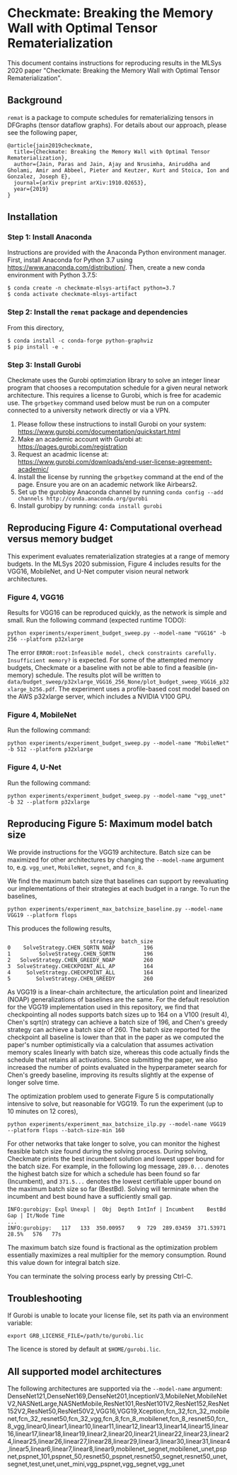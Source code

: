 # Checkmate: Breaking the Memory Wall with Optimal Tensor Rematerialization

This document contains instructions for reproducing results in the MLSys 2020 paper "Checkmate: Breaking the Memory Wall with Optimal Tensor Rematerialization".

## Background
`remat` is a package to compute schedules for rematerializing tensors in DFGraphs (tensor dataflow graphs). For details about our approach, please see the following paper,
```
@article{jain2019checkmate,
  title={Checkmate: Breaking the Memory Wall with Optimal Tensor Rematerialization},
  author={Jain, Paras and Jain, Ajay and Nrusimha, Aniruddha and Gholami, Amir and Abbeel, Pieter and Keutzer, Kurt and Stoica, Ion and Gonzalez, Joseph E},
  journal={arXiv preprint arXiv:1910.02653},
  year={2019}
}
```

## Installation
### Step 1: Install Anaconda
Instructions are provided with the Anaconda Python environment manager. First, install Anaconda for Python 3.7 using https://www.anaconda.com/distribution/.
Then, create a new conda environment with Python 3.7.5:
```
$ conda create -n checkmate-mlsys-artifact python=3.7
$ conda activate checkmate-mlsys-artifact
```

### Step 2: Install the `remat` package and dependencies
From this directory,
```
$ conda install -c conda-forge python-graphviz
$ pip install -e .
```

### Step 3: Install Gurobi
Checkmate uses the Gurobi optimziation library to solve an integer linear program that chooses a recomputation schedule for a given neural network architecture. This requires a license to Gurobi, which is free for academic use. The `grbgetkey` command used below must be run on a computer connected to a university network directly or via a VPN.

1. Please follow these instructions to install Gurobi on your system: https://www.gurobi.com/documentation/quickstart.html
2. Make an academic account with Gurobi at: https://pages.gurobi.com/registration
3. Request an acadmic license at: https://www.gurobi.com/downloads/end-user-license-agreement-academic/
4. Install the license by running the `grbgetkey` command at the end of the page. Ensure you are on an academic network like Airbears2.
5. Set up the gurobipy Anaconda channel by running `conda config --add channels http://conda.anaconda.org/gurobi`
6. Install gurobipy by running: `conda install gurobi`


## Reproducing Figure 4: Computational overhead versus memory budget
This experiment evaluates rematerialization strategies at a range of memory budgets. In the MLSys 2020 submission, Figure 4 includes results for the VGG16, MobileNet, and U-Net computer vision neural network architectures.

### Figure 4, VGG16
Results for VGG16 can be reproduced quickly, as the network is simple and small. Run the following command (expected runtime TODO):
```
python experiments/experiment_budget_sweep.py --model-name "VGG16" -b 256 --platform p32xlarge
```
The error `ERROR:root:Infeasible model, check constraints carefully. Insufficient memory?` is expected. For some of the attempted memory budgets, Checkmate or a baseline with not be able to find a feasible (in-memory) schedule. The results plot will be written to `data/budget_sweep/p32xlarge_VGG16_256_None/plot_budget_sweep_VGG16_p32xlarge_b256.pdf`. The experiment uses a profile-based cost model based on the AWS p32xlarge server, which includes a NVIDIA V100 GPU.
### Figure 4, MobileNet
Run the following command:
```
python experiments/experiment_budget_sweep.py --model-name "MobileNet" -b 512 --platform p32xlarge
```
### Figure 4, U-Net
Run the following command:
```
python experiments/experiment_budget_sweep.py --model-name "vgg_unet" -b 32 --platform p32xlarge
```


## Reproducing Figure 5: Maximum model batch size
We provide instructions for the VGG19 architecture. Batch size can be maximized for other architectures by changing the `--model-name` argument to, e.g. `vgg_unet`, `MobileNet`, `segnet`, and `fcn_8`.

We find the maximum batch size that baselines can support by reevaluating our implementations of their strategies at each budget in a range. To run the baselines,
```
python experiments/experiment_max_batchsize_baseline.py --model-name VGG19 --platform flops
```
This produces the following results,
```
                          strategy  batch_size
0    SolveStrategy.CHEN_SQRTN_NOAP         196
1         SolveStrategy.CHEN_SQRTN         196
2   SolveStrategy.CHEN_GREEDY_NOAP         260
3  SolveStrategy.CHECKPOINT_ALL_AP         164
4     SolveStrategy.CHECKPOINT_ALL         164
5        SolveStrategy.CHEN_GREEDY         260
```
As VGG19 is a linear-chain architecture, the articulation point and linearized (NOAP) generalizations of baselines are the same. For the default resolution for the VGG19 implementation used in this repository, we find that checkpointing all nodes supports batch sizes up to 164 on a V100 (result 4), Chen's sqrt(n) strategy can achieve a batch size of 196, and Chen's greedy strategy can achieve a batch size of 260. The batch size reported for the checkpoint all baseline is lower than that in the paper as we computed the paper's number optimistically via a calculation that assumes activation memory scales linearly with batch size, whereas this code actually finds the schedule that retains all activations. Since submitting the paper, we also increased the number of points evaluated in the hyperparameter search for Chen's greedy baseline, improving its results slightly at the expense of longer solve time.

The optimization problem used to generate Figure 5 is computationally intensive to solve, but reasonable for VGG19. To run the experiment (up to 10 minutes on 12 cores),
```
python experiments/experiment_max_batchsize_ilp.py --model-name VGG19 --platform flops --batch-size-min 160
```

For other networks that take longer to solve, you can monitor the highest feasible batch size found during the solving process. During solving, Checkmate prints the best incumbent solution and lowest upper bound for the batch size. For example, in the following log message, `289.0...` denotes the highest batch size for which a schedule has been found so far (Incumbent), and `371.5...` denotes the lowest certifiable upper bound on the maximum batch size so far (BestBd). Solving will terminate when the incumbent and best bound have a sufficiently small gap.
```
INFO:gurobipy: Expl Unexpl |  Obj  Depth IntInf | Incumbent    BestBd   Gap | It/Node Time
...
INFO:gurobipy:   117   133  350.00957    9  729  289.03459  371.53971  28.5%   576   77s
```
The maximum batch size found is fractional as the optimization problem essentially maximizes a real multiplier for the memory consumption. Round this value down for integral batch size.

You can terminate the solving process early by pressing Ctrl-C.


## Troubleshooting
If Gurobi is unable to locate your license file, set its path via an environment variable:
```
export GRB_LICENSE_FILE=/path/to/gurobi.lic
```
The licence is stored by default at `$HOME/gurobi.lic`.


## All supported model architectures
The following architectures are supported via the `--model-name` argument: DenseNet121,DenseNet169,DenseNet201,InceptionV3,MobileNet,MobileNetV2,NASNetLarge,NASNetMobile,ResNet101,ResNet101V2,ResNet152,ResNet152V2,ResNet50,ResNet50V2,VGG16,VGG19,Xception,fcn_32,fcn_32_mobilenet,fcn_32_resnet50,fcn_32_vgg,fcn_8,fcn_8_mobilenet,fcn_8_resnet50,fcn_8_vgg,linear0,linear1,linear10,linear11,linear12,linear13,linear14,linear15,linear16,linear17,linear18,linear19,linear2,linear20,linear21,linear22,linear23,linear24,linear25,linear26,linear27,linear28,linear29,linear3,linear30,linear31,linear4,linear5,linear6,linear7,linear8,linear9,mobilenet_segnet,mobilenet_unet,pspnet,pspnet_101,pspnet_50,resnet50_pspnet,resnet50_segnet,resnet50_unet,segnet,test,unet,unet_mini,vgg_pspnet,vgg_segnet,vgg_unet

